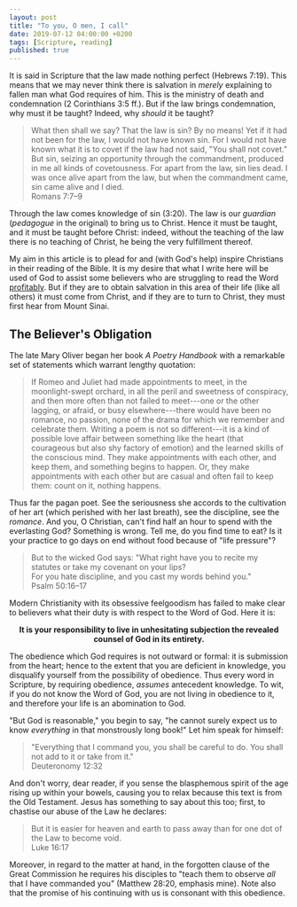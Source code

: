 ```yaml
---
layout: post
title: "To you, O men, I call"
date: 2019-07-12 04:00:00 +0200
tags: [Scripture, reading]
published: true
---
```


It is said in Scripture that the law made nothing perfect (Hebrews 7:19). This means that we may
never think there is salvation in _merely_ explaining to fallen man what God requires of him. This
is the ministry of death and condemnation (2 Corinthians 3:5 ff.). But if the law brings
condemnation, why must it be taught? Indeed, why _should_ it be taught? 

> What then shall we say? That the law is sin? By no means! Yet if it had not been for the law, I
> would not have known sin. For I would not have known what it is to covet if the law had not said,
> "You shall not covet." But sin, seizing an opportunity through the commandment, produced in me all
> kinds of covetousness. For apart from the law, sin lies dead. I was once alive apart from the law,
> but when the commandment came, sin came alive and I died.  
> Romans 7:7–9

Through the law comes knowledge of sin (3:20). The law is our _guardian_ (_pedagogue_ in the
original) to bring us to Christ. Hence it must be taught, and it must be taught before Christ:
indeed, without the teaching of the law there is no teaching of Christ, he being the very
fulfillment thereof.

My aim in this article is to plead for and (with God's help) inspire Christians in their reading of
the Bible. It is my desire that what I write here will be used of God to assist some believers who
are struggling to read the Word [profitably](https://www.gracegems.org/BOOKS/Pink.htm). But if they
are to obtain salvation in this area of their life (like all others) it must come from Christ, and
if they are to turn to Christ, they must first hear from Mount Sinai.

## The Believer's Obligation
The late Mary Oliver began her book _A Poetry Handbook_ with a remarkable set of statements which
warrant lengthy quotation:

> If Romeo and Juliet had made appointments to meet, in the moonlight-swept orchard, in all the
> peril and sweetness of conspiracy, and then more often than not failed to meet---one or the other
> lagging, or afraid, or busy elsewhere---there would have been no romance, no passion, none of the
> drama for which we remember and celebrate them. Writing a poem is not so different---it is a kind
> of possible love affair between something like the heart (that courageous but also shy factory of
> emotion) and the learned skills of the conscious mind. They make appointments with each other, and
> keep them, and something begins to happen. Or, they make appointments with each other but are
> casual and often fail to keep them: count on it, nothing happens.

Thus far the pagan poet. See the seriousness she accords to the cultivation of her art (which
perished with her last breath), see the discipline, see the _romance_. And you, O Christian, can't
find half an hour to spend with the everlasting God? Something is wrong. Tell me, do you find time
to eat? Is it your practice to go days on end without food because of "life pressure"?

> But to the wicked God says: "What right have you to recite my statutes or take my covenant on your
> lips?  
> For you hate discipline, and you cast my words behind you."  
> Psalm 50:16–17

Modern Christianity with its obsessive feelgoodism has failed to make clear to believers what their
duty is with respect to the Word of God. Here it is:

<p align="center" style="font-weight: bold;">
It is your responsibility to live in unhesitating subjection the revealed counsel of God in its
entirety.
</p>

The obedience which God
requires is not outward or formal: it is submission from the heart; hence to the extent that you are
deficient in knowledge, you disqualify yourself from the possibility of obedience. Thus every
word in Scripture, by requiring obedience, _assumes_ antecedent knowledge. To wit, if you do not
know the Word of God, you are not living in obedience to it, and therefore your life is an
abomination to God.

"But God is reasonable," you begin to say, "he cannot surely expect us to know _everything_ in that
monstrously long book!" Let him speak for himself:

> "Everything that I command you, you shall be careful to do. You shall not add to it or take from
> it."  
> Deuteronomy 12:32

And don't worry, dear reader, if you sense the blasphemous spirit of the age rising up within your
bowels, causing you to relax because this text is from the Old Testament. Jesus has something to say
about this too; first, to chastise our abuse of the Law he declares:

> But it is easier for heaven and earth to pass away than for one dot of the Law to become void.  
> Luke 16:17

Moreover, in regard to the matter at hand, in the forgotten clause of the Great Commission he
requires his disciples to "teach them to observe _all_ that I have commanded you" (Matthew 28:20,
emphasis mine). Note also that the promise of his continuing with us is consonant with this
obedience.

